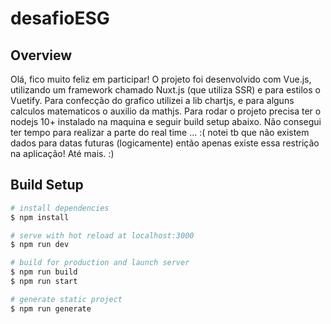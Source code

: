 # desafioESG

## Overview
Olá, fico muito feliz em participar! O projeto foi desenvolvido com Vue.js, utilizando um framework chamado Nuxt.js (que utiliza SSR) e para estilos o Vuetify. Para confecção do grafico utilizei a lib chartjs, e para alguns calculos matematicos o auxilio da mathjs. Para rodar o projeto precisa ter o nodejs 10+ instalado na maquina e seguir build setup abaixo. Não consegui ter tempo para realizar a parte do real time ... :( notei tb que não existem dados para datas futuras (logicamente) então apenas existe essa restrição na aplicação! Até mais. :)

## Build Setup

```bash
# install dependencies
$ npm install

# serve with hot reload at localhost:3000
$ npm run dev

# build for production and launch server
$ npm run build
$ npm run start

# generate static project
$ npm run generate
```



